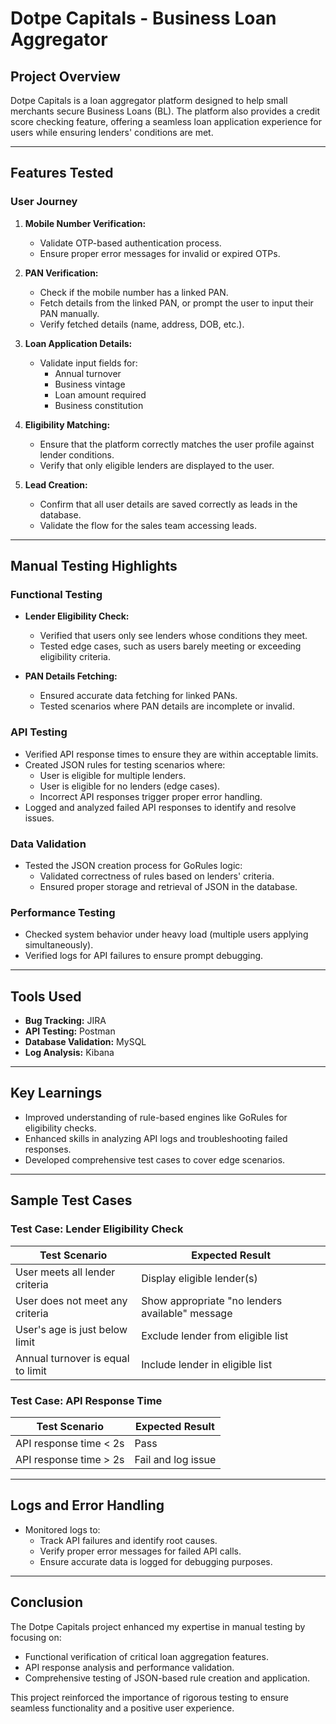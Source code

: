 # Dotpe Capitals - Business Loan Aggregator

## Project Overview
Dotpe Capitals is a loan aggregator platform designed to help small merchants secure Business Loans (BL). The platform also provides a credit score checking feature, offering a seamless loan application experience for users while ensuring lenders' conditions are met.

---

## Features Tested

### User Journey
1. **Mobile Number Verification:**
   - Validate OTP-based authentication process.
   - Ensure proper error messages for invalid or expired OTPs.

2. **PAN Verification:**
   - Check if the mobile number has a linked PAN.
   - Fetch details from the linked PAN, or prompt the user to input their PAN manually.
   - Verify fetched details (name, address, DOB, etc.).

3. **Loan Application Details:**
   - Validate input fields for:
     - Annual turnover
     - Business vintage
     - Loan amount required
     - Business constitution

4. **Eligibility Matching:**
   - Ensure that the platform correctly matches the user profile against lender conditions.
   - Verify that only eligible lenders are displayed to the user.

5. **Lead Creation:**
   - Confirm that all user details are saved correctly as leads in the database.
   - Validate the flow for the sales team accessing leads.

---

## Manual Testing Highlights

### Functional Testing
- **Lender Eligibility Check:**
  - Verified that users only see lenders whose conditions they meet.
  - Tested edge cases, such as users barely meeting or exceeding eligibility criteria.

- **PAN Details Fetching:**
  - Ensured accurate data fetching for linked PANs.
  - Tested scenarios where PAN details are incomplete or invalid.

### API Testing
- Verified API response times to ensure they are within acceptable limits.
- Created JSON rules for testing scenarios where:
  - User is eligible for multiple lenders.
  - User is eligible for no lenders (edge cases).
  - Incorrect API responses trigger proper error handling.
- Logged and analyzed failed API responses to identify and resolve issues.

### Data Validation
- Tested the JSON creation process for GoRules logic:
  - Validated correctness of rules based on lenders' criteria.
  - Ensured proper storage and retrieval of JSON in the database.

### Performance Testing
- Checked system behavior under heavy load (multiple users applying simultaneously).
- Verified logs for API failures to ensure prompt debugging.

---

## Tools Used
- **Bug Tracking:** JIRA
- **API Testing:** Postman
- **Database Validation:** MySQL
- **Log Analysis:** Kibana

---

## Key Learnings
- Improved understanding of rule-based engines like GoRules for eligibility checks.
- Enhanced skills in analyzing API logs and troubleshooting failed responses.
- Developed comprehensive test cases to cover edge scenarios.

---

## Sample Test Cases

### Test Case: Lender Eligibility Check
| **Test Scenario**            | **Expected Result**                                                  |
|-------------------------------|----------------------------------------------------------------------|
| User meets all lender criteria | Display eligible lender(s)                                           |
| User does not meet any criteria| Show appropriate "no lenders available" message                   |
| User's age is just below limit | Exclude lender from eligible list                                   |
| Annual turnover is equal to limit | Include lender in eligible list                                  |

### Test Case: API Response Time
| **Test Scenario**      | **Expected Result**             |
|-------------------------|---------------------------------|
| API response time < 2s  | Pass                           |
| API response time > 2s  | Fail and log issue             |

---

## Logs and Error Handling
- Monitored logs to:
  - Track API failures and identify root causes.
  - Verify proper error messages for failed API calls.
  - Ensure accurate data is logged for debugging purposes.

---

## Conclusion
The Dotpe Capitals project enhanced my expertise in manual testing by focusing on:
- Functional verification of critical loan aggregation features.
- API response analysis and performance validation.
- Comprehensive testing of JSON-based rule creation and application.

This project reinforced the importance of rigorous testing to ensure seamless functionality and a positive user experience.

